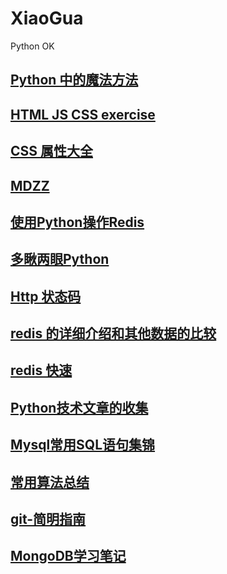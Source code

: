 # XiaoGua

Python OK

## [Python 中的魔法方法](http://pyzh.readthedocs.io/en/latest/python-magic-methods-guide.html)

## [HTML JS CSS exercise](http://jsbin.com/jaxaqujego/edit?html,css,output)

## [CSS 属性大全](http://meiert.com/en/indices/css-properties/)

## [MDZZ](https://github.com/Mohaer/MDZZ/blob/master/snippets/callback-hell.js)

## [使用Python操作Redis](http://debugo.com/python-redis/)

## [多瞅两眼Python](https://github.com/taizilongxu/interview_python)

## [Http 状态码](https://zh.wikipedia.org/wiki/HTTP%E7%8A%B6%E6%80%81%E7%A0%81)

## [redis 的详细介绍和其他数据的比较](http://redisinaction.com/preview/chapter1.html)

## [redis 快速](http://www.yiibai.com/redis/redis_quick_guide.html)

## [Python技术文章的收集](http://pyzh.readthedocs.io/en/latest/index.html)

## [Mysql常用SQL语句集锦](https://gold.xitu.io/post/584e7b298d6d81005456eb53)

## [常用算法总结](https://github.com/wangweikang/StydyPython/blob/master/Algorithms.md)

## [git-简明指南](http://rogerdudler.github.io/git-guide/index.zh.html)

## [MongoDB学习笔记](https://github.com/qianjiahao/MongoDB)
